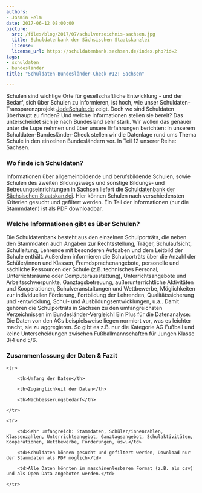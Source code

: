 ```yaml
---
authors: 
- Jasmin Helm
date: 2017-06-12 08:00:00
picture:
  src: /files/blog/2017/07/schulverzeichnis-sachsen.jpg
  title: Schuldatenbank der Sächsischen Staatskanzlei
  license: 
  license_url: https://schuldatenbank.sachsen.de/index.php?id=2
tags:
- schuldaten
- bundesländer
title: "Schuldaten-Bundesländer-Check #12: Sachsen"

---
```


Schulen sind wichtige Orte für gesellschaftliche Entwicklung - und der Bedarf, sich über Schulen zu informieren, ist hoch, wie unser Schuldaten-Transparenzprojekt [JedeSchule.de](https://jedeschule.de) zeigt. Doch wo sind Schuldaten überhaupt zu finden? Und welche Informationen stellen sie bereit? Das unterscheidet sich je nach Bundesland sehr stark. Wir wollen das genauer unter die Lupe nehmen und über unsere Erfahrungen berichten: In unserem Schuldaten-Bundesländer-Check stellen wir die Datenlage rund ums Thema Schule in den einzelnen Bundesländern vor. In Teil 12 unserer Reihe: Sachsen.
 
### Wo finde ich Schuldaten?
 
Informationen über allgemeinbildende und berufsbildende Schulen, sowie Schulen des zweiten Bildungswegs und sonstige Bildungs- und Betreuungseinrichtungen in Sachsen liefert die [Schuldatenbank der Sächsischen Staatskanzlei](https://schuldatenbank.sachsen.de/index.php?id=2). Hier können Schulen nach verschiedensten Kriterien gesucht und gefiltert werden. Ein Teil der Informationen (nur die Stammdaten) ist als PDF downloadbar. 
 
### Welche Informationen gibt es über Schulen?
 
Die Schuldatenbank besteht aus den einzelnen Schulporträts, die neben den Stammdaten auch Angaben zur Rechtsstellung, Träger, Schulaufsicht, Schulleitung, Lehrende mit besonderen Aufgaben und dem Leitbild der Schule enthält. Außerdem informieren die Schulporträts über die Anzahl der Schüler/innen und Klassen, Fremdsprachenangebote, personelle und sächliche Ressourcen der Schule (z.B. technisches Personal, Unterrichtsräume oder Computerausstattung), Unterrichtsangebote und Arbeitsschwerpunkte, Ganztagsbetreuung, außerunterrichtliche Aktivitäten und Kooperationen, Schulveranstaltungen und Wettbewerbe, Möglichkeiten zur individuellen Förderung, Fortbildung der Lehrenden, Qualitätssicherung und -entwicklung, Schul- und Ausbildungsentwicklungen, u.a.. Damit gehören die Schulporträts in Sachsen zu den umfangreichsten Verzeichnissen im Bundesländer-Vergleich! Ein Plus für die Datenanalyse: Die Daten von den AGs beispielsweise liegen normiert vor, was es leichter macht, sie zu aggregieren. So gibt es z.B. nur die Kategorie AG Fußball und keine Unterscheidungen zwischen Fußballmannschaften für Jungen Klasse 3/4 und 5/6.
 
### Zusammenfassung der Daten & Fazit

<table>

	<tr>

		<th>Umfang der Daten</th>

		<th>Zugänglichkeit der Daten</th>

		<th>Nachbesserungsbedarf</th>

	</tr>

	<tr>

		<td>Sehr umfangreich: Stammdaten, Schüler/innenzahlen, Klassenzahlen, Unterrichtsangebot, Ganztagsangebot, Schulaktivitäten, Kooperationen, Wettbewerbe, Förderungen, usw.</td>

		<td>Schuldaten können gesucht und gefiltert werden, Download nur der Stammdaten als PDF möglich</td>

		<td>Alle Daten könnten im maschinenlesbaren Format (z.B. als csv) und als Open Data angeboten werden.</td>

	</tr>
</table>
